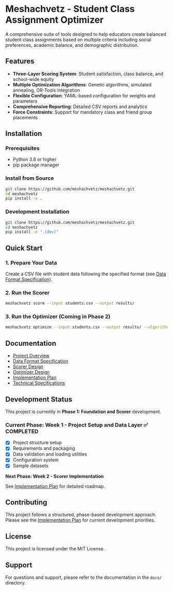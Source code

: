 # Meshachvetz - Student Class Assignment Optimizer

A comprehensive suite of tools designed to help educators create balanced student class assignments based on multiple criteria including social preferences, academic balance, and demographic distribution.

## Features

- **Three-Layer Scoring System**: Student satisfaction, class balance, and school-wide equity
- **Multiple Optimization Algorithms**: Genetic algorithms, simulated annealing, OR-Tools integration
- **Flexible Configuration**: YAML-based configuration for weights and parameters
- **Comprehensive Reporting**: Detailed CSV reports and analytics
- **Force Constraints**: Support for mandatory class and friend group placements

## Installation

### Prerequisites
- Python 3.8 or higher
- pip package manager

### Install from Source
```bash
git clone https://github.com/meshachvetz/meshachvetz.git
cd meshachvetz
pip install -e .
```

### Development Installation
```bash
git clone https://github.com/meshachvetz/meshachvetz.git
cd meshachvetz
pip install -e ".[dev]"
```

## Quick Start

### 1. Prepare Your Data
Create a CSV file with student data following the specified format (see [Data Format Specification](docs/02_data_format_specification.md)).

### 2. Run the Scorer
```bash
meshachvetz score --input students.csv --output results/
```

### 3. Run the Optimizer (Coming in Phase 2)
```bash
meshachvetz optimize --input students.csv --output results/ --algorithm genetic
```

## Documentation

- [Project Overview](docs/01_project_overview.md)
- [Data Format Specification](docs/02_data_format_specification.md)
- [Scorer Design](docs/03_scorer_design.md)
- [Optimizer Design](docs/04_optimizer_design.md)
- [Implementation Plan](docs/05_implementation_plan.md)
- [Technical Specifications](docs/06_technical_specifications.md)

## Development Status

This project is currently in **Phase 1: Foundation and Scorer** development.

### Current Phase: Week 1 - Project Setup and Data Layer ✅ COMPLETED
- [x] Project structure setup
- [x] Requirements and packaging
- [x] Data validation and loading utilities
- [x] Configuration system
- [x] Sample datasets

**Next Phase: Week 2 - Scorer Implementation**

See [Implementation Plan](docs/05_implementation_plan.md) for detailed roadmap.

## Contributing

This project follows a structured, phase-based development approach. Please see the [Implementation Plan](docs/05_implementation_plan.md) for current development priorities.

## License

This project is licensed under the MIT License.

## Support

For questions and support, please refer to the documentation in the `docs/` directory. 